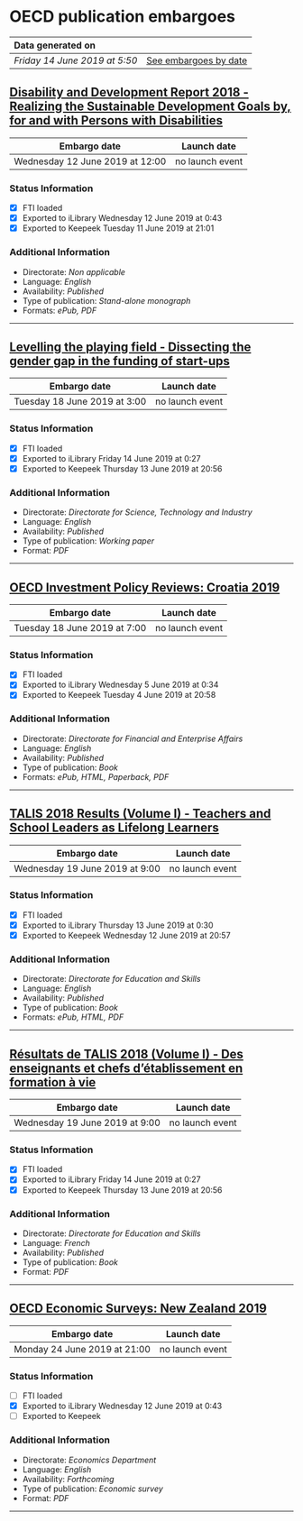 # OECD publication embargoes

Data generated on | |
|:-----|------:|
| *Friday 14 June 2019 at 5:50* | [See embargoes by date](embargoes-by-date.md) |

## [Disability and Development Report 2018 - Realizing the Sustainable Development Goals by, for and with Persons with Disabilities](https://doi.org/10.18356/a0b1b1d1-en)

Embargo date | Launch date
-------------|:------------:
Wednesday 12 June 2019 at 12:00 | no launch event

### Status Information

- [x] FTI loaded 
- [x] Exported to iLibrary Wednesday 12 June 2019 at 0:43
- [x] Exported to Keepeek Tuesday 11 June 2019 at 21:01

### Additional Information

* Directorate: *Non applicable*
* Language: *English*
* Availability: *Published*
* Type of publication: *Stand-alone monograph*
* Formats: *ePub, PDF*

------

## [Levelling the playing field - Dissecting the gender gap in the funding of start-ups](https://doi.org/10.1787/7ddddd07-en)

Embargo date | Launch date
-------------|:------------:
Tuesday 18 June 2019 at 3:00 | no launch event

### Status Information

- [x] FTI loaded 
- [x] Exported to iLibrary Friday 14 June 2019 at 0:27
- [x] Exported to Keepeek Thursday 13 June 2019 at 20:56

### Additional Information

* Directorate: *Directorate for Science, Technology and Industry*
* Language: *English*
* Availability: *Published*
* Type of publication: *Working paper*
* Format: *PDF*

------

## [OECD Investment Policy Reviews: Croatia 2019](https://doi.org/10.1787/2bf079ba-en)

Embargo date | Launch date
-------------|:------------:
Tuesday 18 June 2019 at 7:00 | no launch event

### Status Information

- [x] FTI loaded 
- [x] Exported to iLibrary Wednesday 5 June 2019 at 0:34
- [x] Exported to Keepeek Tuesday 4 June 2019 at 20:58

### Additional Information

* Directorate: *Directorate for Financial and Enterprise Affairs*
* Language: *English*
* Availability: *Published*
* Type of publication: *Book*
* Formats: *ePub, HTML, Paperback, PDF*

------

## [TALIS 2018 Results (Volume I) - Teachers and School Leaders as Lifelong Learners](https://doi.org/10.1787/1d0bc92a-en)

Embargo date | Launch date
-------------|:------------:
Wednesday 19 June 2019 at 9:00 | no launch event

### Status Information

- [x] FTI loaded 
- [x] Exported to iLibrary Thursday 13 June 2019 at 0:30
- [x] Exported to Keepeek Wednesday 12 June 2019 at 20:57

### Additional Information

* Directorate: *Directorate for Education and Skills*
* Language: *English*
* Availability: *Published*
* Type of publication: *Book*
* Formats: *ePub, HTML, PDF*

------

## [Résultats de TALIS 2018 (Volume I) - Des enseignants et chefs d’établissement en formation à vie](https://doi.org/10.1787/5bb21b3a-fr)

Embargo date | Launch date
-------------|:------------:
Wednesday 19 June 2019 at 9:00 | no launch event

### Status Information

- [x] FTI loaded 
- [x] Exported to iLibrary Friday 14 June 2019 at 0:27
- [x] Exported to Keepeek Thursday 13 June 2019 at 20:56

### Additional Information

* Directorate: *Directorate for Education and Skills*
* Language: *French*
* Availability: *Published*
* Type of publication: *Book*
* Format: *PDF*

------

## [OECD Economic Surveys: New Zealand 2019](https://doi.org/10.1787/b0b94dbd-en)

Embargo date | Launch date
-------------|:------------:
Monday 24 June 2019 at 21:00 | no launch event

### Status Information

- [ ] FTI loaded
- [x] Exported to iLibrary Wednesday 12 June 2019 at 0:43
- [ ] Exported to Keepeek

### Additional Information

* Directorate: *Economics Department*
* Language: *English*
* Availability: *Forthcoming*
* Type of publication: *Economic survey*
* Format: *PDF*

------